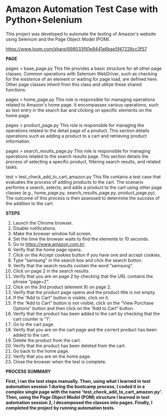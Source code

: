 # Amazon Automation Test Case with Python+Selenium 

This project was developed to automate the testing of Amazon's website using Selenium and the Page Object Model (POM).

https://www.loom.com/share/698033f81e8441a6bae5f47228cc3f57

<b>PAGE</b>

pages > base_page.py
This file provides a basic structure for all other page classes. Common operations with Selenium WebDriver, such as checking for the existence of an element or waiting for page load, are defined here. Other page classes inherit from this class and utilize these shared functions.

pages > home_page.py
This role is responsible for managing operations related to Amazon's home page. It encompasses various operations, such as text entry in the search bar and clicking on specific elements on the home page.

pages > product_page.py
This role is responsible for managing the operations related to the detail page of a product. This section details operations such as adding a product to a cart and retrieving product information.

pages > search_results_page.py
This role is responsible for managing operations related to the search results page. This section details the process of selecting a specific product, filtering search results, and related tasks.

test > test_check_add_to_cart_amazon.py
This file contains a test case that evaluates the process of adding products to the cart. The scenario performs a search, selects, and adds a product to the cart using other page classes (e.g., home_page.py, search_results_page.py, product_page.py). The outcome of this process is then assessed to determine the success of the addition to the cart.

<b>STEPS</b>
1. Launch the Chrome browser.
2. Disable notifications.
3. Make the browser window full screen.
4. Set the time the browser waits to find the elements to 10 seconds.
5. Go to https://www.amazon.com.tr/.
6. Verify that the home page opens.
7. Click on the Accept cookies button if you have one and accept cookies.
8. Type “samsung” in the search box and click the search button.
9. Verify that the search results contain the word “samsung”.
10. Click on page 2 in the search results.
11. Verify that you are on page 2 by checking that the URL contains the phrase “page=2”.
12. Click on the 3rd product (element 9) on page 2.
13. Verify that the product page opens and the product title is not empty.
14. If the “Add to Cart” button is visible, click on it.
15. If the “Add to Cart” button is not visible, click on the “View Purchase Options” button and then click on the “Add to Cart” button.
16. Verify that the product has been added to the cart by checking that the cart counter is “1”.
17. Go to the cart page.
18. Verify that you are on the cart page and the correct product has been added to the cart.
19. Delete the product from the cart.
20. Verify that the product has been deleted from the cart.
21. Go back to the home page.
22. Verify that you are on the home page.
23. Close the browser when the test is complete.

<b>PROCESS SUMMARY<b/>

First, I ran the test steps manually. Then, using what I learned in test automation session 1 during the bootcamp process, I coded it in a complex single page with the name 'test_check_add_to_cart_amazon.py'. Then, using the Page Object Model (POM) structure I learned in test automation session 2, I decomposed the classes into pages. Finally, I completed the project by running automation tests.

